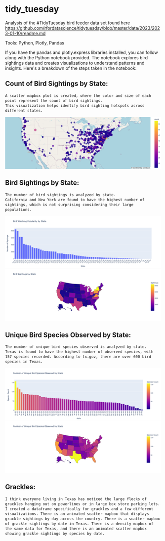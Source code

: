 # tidy_tuesday
Analysis of the #TidyTuesday bird feeder data set found here https://github.com/rfordatascience/tidytuesday/blob/master/data/2023/2023-01-10/readme.md

Tools: Python, Plotly, Pandas

If you have the pandas and plotly.express libraries installed, you can follow along with the Python notebook provided. The notebook explores bird sightings data and creates visualizations to understand patterns and insights. Here's a breakdown of the steps taken in the notebook:

## Count of Bird Sightings by State:
    A scatter mapbox plot is created, where the color and size of each point represent the count of bird sightings.
    This visualization helps identify bird sighting hotspots across different states.
![Sightings By State](/tidy_tuesday/bird_feeder_watch/plots/sighting_scatterplot.png)

## Bird Sightings by State:
    The number of bird sightings is analyzed by state.
    California and New York are found to have the highest number of sightings, which is not surprising considering their large populations.
![Bird Watching Popularity by State](/tidy_tuesday/bird_feeder_watch/plots/popularity_by_state.png)
![Bird Watching Popularity by State Choropleth](/tidy_tuesday/bird_feeder_watch/plots/sightings_by_state_choropleth.png)

## Unique Bird Species Observed by State:
    The number of unique bird species observed is analyzed by state.
    Texas is found to have the highest number of observed species, with 157 species recorded. According to tx.gov, there are over 600 bird species in Texas.
![Number of Unique Bird Species Observed by State](/tidy_tuesday/bird_feeder_watch/plots/species_by_state.png)
![Number of Unique Bird Species Observed by State Choropleth](/tidy_tuesday/bird_feeder_watch/plots/species_by_state_choropleth.png)

## Grackles:
    I think everyone living in Texas has noticed the large flocks of grackles hanging out on powerlines or in large box store parking lots. I created a dataframe specifically for grackles and a few different visualizations. There is an animated scatter mapbox that displays grackle sightings by day across the country. There is a scatter mapbox of grackle sightings by date in Texas. There is a density mapbox of the same data for Texas, and there is an animated scatter mapbox showing grackle sightings by species by date. 


